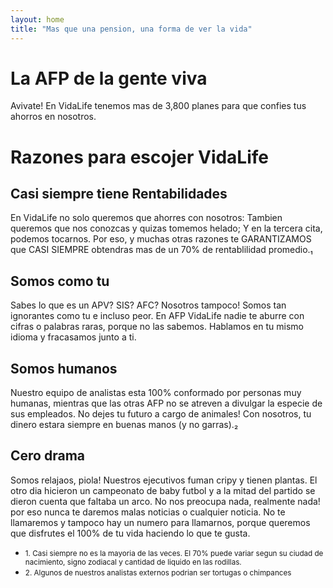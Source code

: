 ```yaml
---
layout: home
title: "Mas que una pension, una forma de ver la vida"
---
```


# La AFP de la gente viva
Avivate! En VidaLife tenemos mas de 3,800 planes para que confies tus ahorros en nosotros.

# Razones para escojer VidaLife

## Casi siempre tiene Rentabilidades

En VidaLife no solo queremos que ahorres con nosotros: Tambien queremos que nos conozcas y quizas tomemos helado; Y en la tercera cita, podemos tocarnos. Por eso, y muchas otras razones te GARANTIZAMOS que CASI SIEMPRE obtendras mas de un 70% de rentablilidad promedio.₁

## Somos como tu

Sabes lo que es un APV? SIS? AFC? Nosotros tampoco! Somos tan ignorantes como tu e incluso peor. En AFP VidaLife nadie te aburre con cifras o palabras raras, porque no las sabemos. Hablamos en tu mismo idioma y fracasamos junto a ti.

## Somos humanos

Nuestro equipo de analistas esta 100% conformado por personas muy humanas, mientras que las otras AFP no se atreven a divulgar la especie de sus empleados. No dejes tu futuro a cargo de animales! Con nosotros, tu dinero estara siempre en buenas manos (y no garras).₂

## Cero drama

Somos relajaos, piola! Nuestros ejecutivos fuman cripy y tienen plantas. El otro dia hicieron un campeonato de baby futbol y a la mitad del partido se dieron cuenta que faltaba un arco. No nos preocupa nada, realmente nada! por eso nunca te daremos malas noticias o cualquier noticia. No te llamaremos y tampoco hay un numero para llamarnos, porque queremos que disfrutes el 100% de tu vida haciendo lo que te gusta.

<ul>
<li>
<small> 1. Casi siempre no es la mayoria de las veces. El 70% puede variar segun su ciudad de nacimiento, signo zodiacal y cantidad de liquido en las rodillas.</small>
</li>
<li>
<small> 2. Algunos de nuestros analistas externos podrian ser tortugas o chimpances</small>
</li>
</ul>